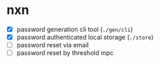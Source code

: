 # nxn

- [x] password generation cli tool (`./gen/cli`)
- [x] password authenticated local storage (`./store`)
- [ ] password reset via email
- [ ] password reset by threshold mpc
